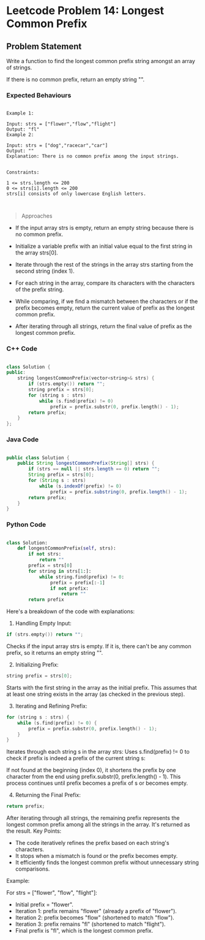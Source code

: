 # Leetcode Problem 14: Longest Common Prefix

## Problem Statement

Write a function to find the longest common prefix string amongst an array of strings.

If there is no common prefix, return an empty string "".


### Expected Behaviours

```plaintext

Example 1:

Input: strs = ["flower","flow","flight"]
Output: "fl"
Example 2:

Input: strs = ["dog","racecar","car"]
Output: ""
Explanation: There is no common prefix among the input strings.
 

Constraints:

1 <= strs.length <= 200
0 <= strs[i].length <= 200
strs[i] consists of only lowercase English letters.

 
```

> Approaches

- If the input array strs is empty, return an empty string because there is no common prefix.

- Initialize a variable prefix with an initial value equal to the first string in the array strs[0].

- Iterate through the rest of the strings in the array strs starting from the second string (index 1).

- For each string in the array, compare its characters with the characters of the prefix string.

- While comparing, if we find a mismatch between the characters or if the prefix becomes empty, return the current value of prefix as the longest common prefix.

- After iterating through all strings, return the final value of prefix as the longest common prefix.

### C++ Code

```C++

class Solution {
public:
    string longestCommonPrefix(vector<string>& strs) {
        if (strs.empty()) return "";
        string prefix = strs[0];
        for (string s : strs)
            while (s.find(prefix) != 0)
                prefix = prefix.substr(0, prefix.length() - 1);
        return prefix;
    }
};

```
### Java Code

```java

public class Solution {
    public String longestCommonPrefix(String[] strs) {
        if (strs == null || strs.length == 0) return "";
        String prefix = strs[0];
        for (String s : strs)
            while (s.indexOf(prefix) != 0)
                prefix = prefix.substring(0, prefix.length() - 1);
        return prefix;
    }
}


```
### Python Code

```python

class Solution:
    def longestCommonPrefix(self, strs):
        if not strs:
            return ""
        prefix = strs[0]
        for string in strs[1:]:
            while string.find(prefix) != 0:
                prefix = prefix[:-1]
                if not prefix:
                    return ""
        return prefix

```


Here's a breakdown of the code with explanations:

1. Handling Empty Input:

```C++
if (strs.empty()) return "";
```

Checks if the input array strs is empty. If it is, there can't be any common prefix, so it returns an empty string "".

2. Initializing Prefix:

```C++
string prefix = strs[0];
```
Starts with the first string in the array as the initial prefix. This assumes that at least one string exists in the array (as checked in the previous step).

3. Iterating and Refining Prefix:

```C++
for (string s : strs) {
    while (s.find(prefix) != 0) {
        prefix = prefix.substr(0, prefix.length() - 1);
    }
}
```
Iterates through each string s in the array strs:
Uses s.find(prefix) != 0 to check if prefix is indeed a prefix of the current string s:

If not found at the beginning (index 0), it shortens the prefix by one character from the end using prefix.substr(0, prefix.length() - 1).
This process continues until prefix becomes a prefix of s or becomes empty.

4. Returning the Final Prefix:

```C++
return prefix;
```

After iterating through all strings, the remaining prefix represents the longest common prefix among all the strings in the array. It's returned as the result.
Key Points:

- The code iteratively refines the prefix based on each string's characters.
- It stops when a mismatch is found or the prefix becomes empty.
- It efficiently finds the longest common prefix without unnecessary string comparisons.

Example:

For strs = ["flower", "flow", "flight"]:

- Initial prefix = "flower".
- Iteration 1: prefix remains "flower" (already a prefix of "flower").
- Iteration 2: prefix becomes "flow" (shortened to match "flow").
- Iteration 3: prefix remains "fl" (shortened to match "flight").
- Final prefix is "fl", which is the longest common prefix.